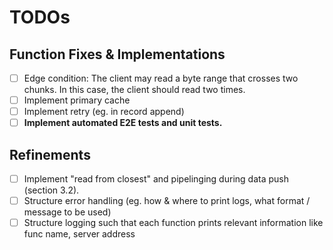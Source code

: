 # TODOs

## Function Fixes & Implementations
- [ ] Edge condition: The client may read a byte range that crosses two chunks. In this case, the client should read two times.
- [ ] Implement primary cache
- [ ] Implement retry (eg. in record append)
- [ ] **Implement automated E2E tests and unit tests.**

## Refinements
- [ ] Implement "read from closest" and pipelinging during data push (section 3.2).
- [ ] Structure error handling (eg. how & where to print logs, what format / message to be used)
- [ ] Structure logging such that each function prints relevant information like func name, server address